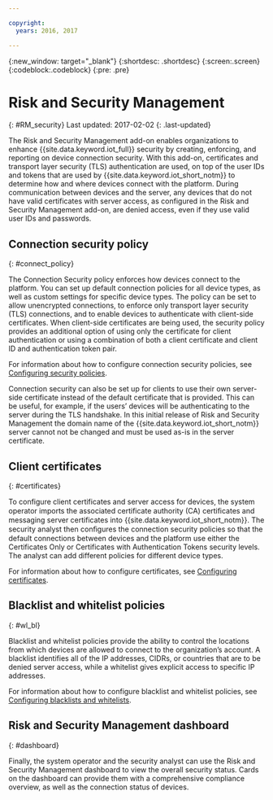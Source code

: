 ```yaml
---

copyright:
  years: 2016, 2017

---
```


{:new_window: target="\_blank"}
{:shortdesc: .shortdesc}
{:screen:.screen}
{:codeblock:.codeblock}
{:pre: .pre}

# Risk and Security Management
{: #RM_security}
Last updated: 2017-02-02
{: .last-updated}

The Risk and Security Management add-on enables organizations to enhance {{site.data.keyword.iot_full}} security by creating, enforcing, and reporting on device connection security. With this add-on, certificates and transport layer security (TLS) authentication are used, on top of the user IDs and tokens that are used by {{site.data.keyword.iot_short_notm}} to determine how and where devices connect with the platform. During communication between devices and the server, any devices that do not have valid certificates with server access, as configured in the Risk and Security Management add-on, are denied access, even if they use valid user IDs and passwords.

## Connection security policy
{: #connect_policy}

The Connection Security policy enforces how devices connect to the platform. You can set up default connection policies for all device types, as well as custom settings for specific device types. The policy can be set to allow unencrypted connections, to enforce only transport layer security (TLS) connections, and to enable devices to authenticate with client-side certificates. When client-side certificates are being used, the security policy provides an additional option of using only the certificate for client authentication or using a combination of both a client certificate and client ID and authentication token pair.

For information about how to configure connection security policies, see [Configuring security policies](set_up_policies.html).

Connection security can also be set up for clients to use their own server-side certificate instead of the default certificate that is provided. This can be useful, for example, if the users’ devices will be authenticating to the server during the TLS handshake. In this initial release of Risk and Security Management the domain name of the {{site.data.keyword.iot_short_notm}} server cannot not be changed and must be used as-is in the server certificate.

## Client certificates
{: #certificates}

To configure client certificates and server access for devices, the system operator imports the associated certificate authority (CA) certiﬁcates and messaging server certificates into {{site.data.keyword.iot_short_notm}}. The security analyst then conﬁgures the connection security policies so that the default connections between devices and the platform use either the Certificates Only or Certificates with Authentication Tokens security levels. The analyst can add different policies for different device types.

For information about how to configure certificates, see [Configuring certificates](set_up_certificates.html).

## Blacklist and whitelist policies
{: #wl_bl}

Blacklist and whitelist policies provide the ability to control the locations from which devices are allowed to connect to the organization’s account. A blacklist identifies all of the IP addresses, CIDRs, or countries that are to be denied server access, while a whitelist gives explicit access to specific IP addresses.

For information about how to configure blacklist and whitelist policies, see [Configuring blacklists and whitelists](set_up_policies.html#config_black_white).

## Risk and Security Management dashboard
{: #dashboard}

Finally, the system operator and the security analyst can use the Risk and Security Management dashboard to view the overall security status. Cards on the dashboard can provide them with a comprehensive compliance overview, as well as the connection status of devices.
